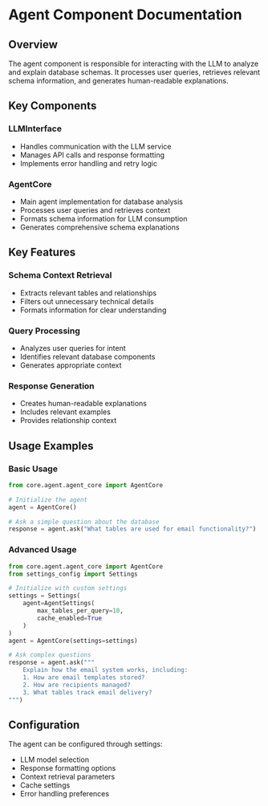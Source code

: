 # Agent Component Documentation

## Overview
The agent component is responsible for interacting with the LLM to analyze and explain database schemas. It processes user queries, retrieves relevant schema information, and generates human-readable explanations.

## Key Components

### LLMInterface
- Handles communication with the LLM service
- Manages API calls and response formatting
- Implements error handling and retry logic

### AgentCore
- Main agent implementation for database analysis
- Processes user queries and retrieves context
- Formats schema information for LLM consumption
- Generates comprehensive schema explanations

## Key Features

### Schema Context Retrieval
- Extracts relevant tables and relationships
- Filters out unnecessary technical details
- Formats information for clear understanding

### Query Processing
- Analyzes user queries for intent
- Identifies relevant database components
- Generates appropriate context

### Response Generation
- Creates human-readable explanations
- Includes relevant examples
- Provides relationship context

## Usage Examples

### Basic Usage
```python
from core.agent.agent_core import AgentCore

# Initialize the agent
agent = AgentCore()

# Ask a simple question about the database
response = agent.ask("What tables are used for email functionality?")
```

### Advanced Usage
```python
from core.agent.agent_core import AgentCore
from settings_config import Settings

# Initialize with custom settings
settings = Settings(
    agent=AgentSettings(
        max_tables_per_query=10,
        cache_enabled=True
    )
)
agent = AgentCore(settings=settings)

# Ask complex questions
response = agent.ask("""
    Explain how the email system works, including:
    1. How are email templates stored?
    2. How are recipients managed?
    3. What tables track email delivery?
""")
```

## Configuration
The agent can be configured through settings:
- LLM model selection
- Response formatting options
- Context retrieval parameters
- Cache settings
- Error handling preferences 
